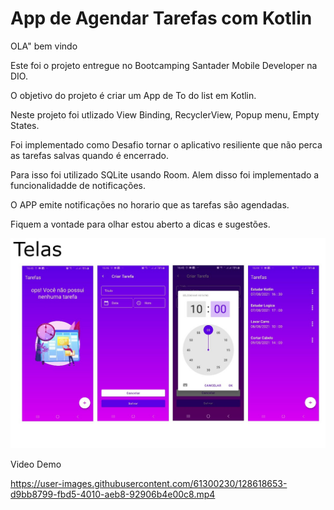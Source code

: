 # App de Agendar Tarefas com Kotlin 

OLA"  bem vindo 

Este foi o projeto entregue no Bootcamping Santader Mobile Developer na DIO.

O objetivo do projeto é criar um App de To do list em Kotlin.

Neste projeto foi utlizado View Binding,  RecyclerView, Popup menu,  Empty States.

Foi implementado como Desafio tornar o aplicativo resiliente que não perca as tarefas salvas quando é encerrado.

Para isso foi utilizado SQLite usando Room. Alem disso foi implementado a funcionalidadde de notificações.

O APP emite notificações no horario que as tarefas são agendadas.

Fiquem a vontade para olhar estou aberto  a dicas e sugestões.

<img src="./image/telas.jpg" />

Video Demo


https://user-images.githubusercontent.com/61300230/128618653-d9bb8799-fbd5-4010-aeb8-92906b4e00c8.mp4

